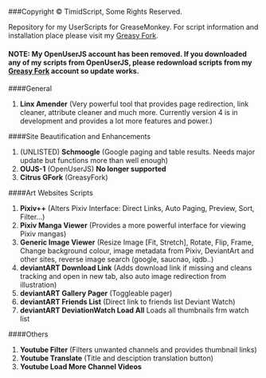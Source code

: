 ###Copyright © TimidScript, Some Rights Reserved.

Repository for my UserScripts for GreaseMonkey. For script information and installation place please visit my [Greasy Fork](https://greasyfork.org/en/users/1455). 

#### NOTE: My OpenUserJS account has been removed. If you downloaded any of my scripts from OpenUserJS, please redownload scripts from my [Greasy Fork](https://greasyfork.org/en/users/1455) account so update works.


####General
1. **Linx Amender** (Very powerful tool that provides page redirection, link cleaner, attribute cleaner and much more. Currently version 4 is in development and provides a lot more features and power.)

####Site Beautification and Enhancements
1. (UNLISTED) **Schmoogle** (Google paging and table results. Needs major update but functions more than well enough)
2. **OUJS-1** (OpenUserJS) **No longer supported**
3. **Citrus GFork** (GreasyFork)

####Art Websites Scripts
1. **Pixiv++** (Alters Pixiv Interface: Direct Links, Auto Paging, Preview, Sort, Filter...)
2. **Pixiv Manga Viewer** (Provides a more powerful interface for viewing Pixiv mangas)
3. **Generic Image Viewer** (Resize Image [Fit, Stretch], Rotate, Flip, Frame, Change background colour, image metadata from Pixiv, DeviantArt and other sites, reverse image search (google, saucnao, iqdb..)
4. **deviantART Download Link** (Adds download link if missing and cleans tracking and open in new tab, also auto image redirection from illustration)
5. **deviantART Gallery Pager** (Toggleable pager)
6. **deviantART Friends List** (Direct link to friends list Deviant Watch)
7. **deviantART DeviationWatch Load All** Loads all thumbnails frm watch list

####Others
1. **Youtube Filter** (Filters unwanted channels and provides thumbnail links)
2. **Youtube Translate** (Title and desciption translation button)
3. **Youtube Load More Channel Videos**

